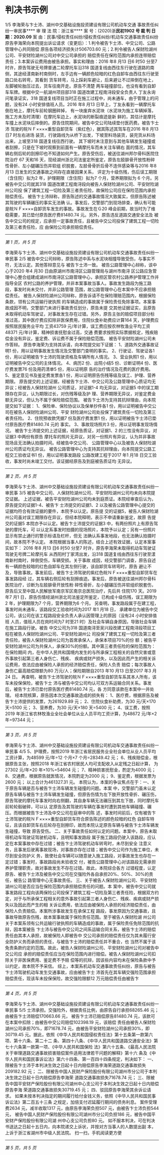 # 判决书示例

1/5 李海荣与卞士沛、湖州中交基础设施投资建设有限公司机动车交通 事故责任纠纷一审民事**** 审 理 法 院：浙江省**** 案 号：(2020)浙****民初1902 号 裁 判 日 期：2020.09**** 案 由：民事/侵权责任纠纷/侵权责任纠纷/机动车交通事故责任纠纷 原告李海荣向本院提出诉讼请求（变更后）：1.判令被告卞士沛、中交公司、公路管理中心共同赔偿 原告各项经济损失计506703.60 元；2.判令被告人保财险湖州公司、平安财险湖州公司对中交公司承担的 赔偿责任在保险范围内承担连带赔偿责任；3.本案诉讼费用由被告承担。事实和理由：2016 年8 月13 日6 时50 分至7 时许，原告驾驶无号牌普通二轮摩托车沿318 国道复线由西往东行驶在道路的南 侧，其途经漾南新村南侧时，左手边有一辆颜色较暗的红色自卸车由西往东行驶至路口处右转弯，其看到 货车转弯，马上踩刹车避让，后来避让不过摔倒在地上，左脚被轮胎压过去，货车往南开走。原告不清楚 两车碰撞部位，也没有看到自卸车车牌。根据中交一航湖州项目部318 国道改建工程南浔段安全负责人 丁友永询问笔录证实，318 国道复线项目当时正在施工过程中，尚未通车，由于管理上的问题，没有24 小时安排值班人员。2016 年8 月13 日早上，丁友永看到一辆摩托车倒在地上，摩托车前轮钢圈碎掉， 有一块废弃水泥块（水泥块为施工车辆掉落，施工方未及时清理）在摩托车边上，水泥块的断裂痕迹是新 鲜的，其估计是摩托车撞上水泥块后摔倒的。原告住院期间，被告中交公司陆续垫付医药费。被告卞士沛 驾驶的皖ＮＦ××××重型自卸货车（紫红色），据其陈述其驾车在2016 年8 月13 日7 时左右进场 装货，行驶路线为从桥下出发，下坡至料场装货，装完货从料场出来，上坡至318 国道复线往西行驶。 其下坡时未注意到与其他车辆发生碰撞或者刮擦，只是在下坡时观察到前面有一辆摩托车而未关注车辆右 面的情况，其车辆右侧后轮的刮擦印也不知道如何产生。原告受伤后，被送往湖州邦尔骨科医院住院治疗 67 天和16 天，现经湖州浙北司法鉴定所鉴定，原告左胫腓骨开放性粉碎性骨折、左小腿碾压伤并软组 织脱套，左胫骨骨折后骨不连伴感染等与2016 年8 月13 日发生的交通事故之间存在直接因果关系， 评定为十级伤残，伤后误工期限（含住院）拟为2 年，护理期限（含住院）拟为7 个月，营养期限拟为 6 个月。另被告中交公司就其318 国道改建工程南浔段向被告人保财险湖州公司、平安财险湖州公司投 保了建筑工程一切险及第三者责任险，故保险公司应在保险范围内承担赔偿责任。 被告卞士沛辩称，原告陈述的交通事故情况大致属实，但原告陈述被其驾驶的车辆碾压的事实无法确 认。事发后，交警部门到现场排查，确认有可能是皖ＮＦ××××自卸货车发生的事故。事故发生在Ｇ20 峰会前期，故当时为了维稳需要，其已垫付原告医疗费81480.74 元。另外，原告违反道路交通安全法及 被告中交公司的规定，应承担一定事故责任，且被告中交公司投保了建筑工程一切险及第三者责任险，应 由保险公司承担赔偿责任。

---

*第 1 页，共 5 页*

李海荣与卞士沛、湖州中交基础设施投资建设有限公司机动车交通事故责任纠纷一审民事 2/5 被告中交公司辩称，原告陈述中系与水泥块相撞导致受伤，与事实不符，无法认定。其他答辩意见与 被告卞士沛一致。 被告公路管理中心辩称，该中心于2020 年4 月30 日由原湖州市南浔区公路管理局与湖州市南浔 区公路应急管理中心整合组建成湖州市南浔区公路管理中心，承担区管农村公路养护管理工作并指导全区 农村公路的养护管理，并非本案事故当事人。事故发生路段为施工路段，事发时尚未交付，并非公路管理 范围，故公路管理中心在本案中不应承担赔偿责任。 被告人保财险湖州公司辩称，原告诉请不在保险理赔范围内，根据保险条款，领有公共运输行驶执照 的车辆造成的事故属于保险责任免除事项。本案事故成因不明，交警部门未进行事故责任划分，原告未提 交其他证据证实，且原告未取得机动车驾驶证，对事故发生存在过错。另外，原告主张的赔偿项目部分标 准过高，其中医疗费应扣除非医保费用，住院伙食补助费应计算164 天，护理费应按照居民服务业平均 工资43759 元/年计算，误工费应按农林牧渔业平均工资48371 元/年计算，精神损害抚慰金过高，交通 费要求按照实际票据核定，残疾赔偿金没有异议，鉴定费、诉讼费不属于保险赔偿范围。 被告平安财险湖州公司未作答辩。 原告李海荣为支持其诉请，向本院提交如下证据： 1、道路外交通事故证明1 份，用以证明事故发生情况及交警部门查明的事实。 2、行驶证、驾驶证各1 份，用以证明被告卞士沛的驾驶资格及车辆所有人情况。 3、营业执照1 份，用以证明被告中交公司的主体情况。 4、病历2 份、出院小结5 份、诊断证明4 份、医疗费发票76 份及用药清单5 份，用以证明原 告的治疗情况及花费的医疗费用。 5、鉴定意见书及鉴定费发票各1 份，用以证明原告伤残等级及误工、护理、营养期限。 原告提交的上述证据，经被告卞士沛、中交公司及公路管理中心质证均无异议；经被告人保财险湖州 公司质证，对证据1-4 均无异议，对证据5 中的误工期限存在异议，认为期限过长，对伤残等级及护 理、营养期限无异议，对鉴定费金额无异议，但认为不属于保险赔偿范围。 被告卞士沛为支持其抗辩理由，向本院提交如下证据： 1、保险单、保险协议以及保单抄件各1 份，用以证明被告中交公司在被告人保财险湖州公司、平安 财险湖州公司处投保了建筑责任一切险及第三者责任险。 2、住院预收款凭据7 份及医疗费发票1 份，用以证明被告卞士沛已垫付原告医疗费81480.74 元的 事实。 3、事故现场照片3 份，用以证明事发现场情况。 被告卞士沛提交的上述证据，经原告质证，对证据1、2 的三性没有异议，对证据3 中两份有原告 摩托车的照片无异议，对另一份照片有异议，认为并非事故现场且无法确认拍摄时间。经被告中交公司、 公路管理中心以及被告人保财险湖州公司质证均无异议。 被告公路管理中心为支持其抗辩理由，向本院提交公路工程交工验收证书1 份，用以证明事发路段 公路改建工程于2017 年1 月18 日交工验收，事发时尚未竣工交付。该证据经原告及到庭被告质证均 无异议。

---

*第 2 页，共 5 页*

李海荣与卞士沛、湖州中交基础设施投资建设有限公司机动车交通事故责任纠纷一审民事 3/5 被告中交公司、人保财险湖州公司、平安财险湖州公司均未向本院提交证据。 上述证据，被告平安财险湖州公司均未到庭质证。本院经审查后认为，原告提交的证据1-4、被告卞 士沛提交的证据1、2 以及被告公路管理中心提交的证据均符合有效证据的要件，本院予以认定。原告提 交的证据5，被告人保财险湖州公司虽对误工期限存在异议，但经本院释明，表示不申请重新鉴定，故原 告提交的证据5 本院亦予以认定。被告卞士沛提交的证据3 中，有两份照片上有原告驾驶的摩托车，可 以认定系事发时拍摄的现场照片，本院予以认定；另有一份照片显示有禁止通行的警示标语及栏杆，但无 法确认系事发地段，也无法确认拍摄时间，故本院不予认定。 本院根据当事人的陈述，结合上述有效证据，认定本案事实如下： 2016 年8 月13 日6 时50 分至7 时许，原告李海荣未取得机动车驾驶证驾驶无号牌二轮摩托车 从西阳村丁家湾出发，沿318 国道复线由西往东行驶至漾南新村南时，摔倒受伤，车辆受损。关于事故 成因，经交警部门调查，原告自述有一辆颜色较暗的红色自卸车在其左侧行驶，该自卸货车转弯时，原告 避让不及，导致事故。事发前后，被告卞士沛驾驶的紫红色皖ＮＦ××××重型自卸货车在事发路段经 过，其车辆右侧后轮有刮擦痕迹。事发后，原告被送往湖州邦尔骨科医院治疗，诊断为左胫腓骨开放性粉 碎性骨折，左小腿碾压伤并软组织脱套伤，原告后又至中国人民解放军南京军区南京总医院治疗，先后共 住院170 天。2019 年7 月1 日，原告伤情经湖州浙北司法鉴定所鉴定，已构成十级伤残，误工期限为 2 年，护理期限为7 个月，营养期限为6 个月。 另查明，事发路段属于在建工程，事发时尚未通车，该路段交工验收时间为2017 年1 月18 日， 承建单位为被告中交公司，该公司在该工程路段安全负责人承认因管理上的原因（没有24 小时安排值班 人员，值班人员在岗时间为7 时至21 时）及社会车辆自身原因，导致社会车辆在施工路段行驶。被告 中交公司为318 国道南浔至吴兴段改建工程南浔段项目工程在被告人保财险湖州公司、平安财险湖州公 司投保了建筑工程一切险及第三者责任险，被告人保财险湖州公司为首席承保人，承保本项目70%的份 额；被告平安财险湖州公司为共保人，承保30%的份额。其中第三者责任险的保险范围为：在保险期间 内，在中华人民共和国境内发生的与所承保工程相关的自然灾害或意外事故引起第三者人身伤亡、残疾、 疾病或财产损失，以及因此而产生的相关诉讼费用，依法应由被保险人承担的经济赔偿责任，保险人负责 赔偿；每次事故人身伤亡最高赔偿限额为80 万元/人；保险期限自2013 年10 月13 日至2017 年3 月24 日。 再查明，被告卞士沛驾驶的皖ＮＦ××××重型自卸货车系其本人所有，该车未投保保险，被告卞士 沛与被告中交公司均认可双方系运输合同关系。事发后，被告卞士沛已垫付原告医疗费81480.74 元，各 方同意该款在本案中一并处理。 经本院核算，原告因本次交通事故造成的损失有： 1、医疗费，根据原告及被告卞士沛提供的发票，为261929.89 元； 2、住院伙食补助费，为30 元/天×170 天=5100 元； 3、营养费，为30 元/天×180 天=5400 元； 4、误工费，按照2019 年浙江省农林牧渔业全社会单位从业人员平均工资计算，为48672 元/年×2 年=97344 元；

---

*第 3 页，共 5 页*

李海荣与卞士沛、湖州中交基础设施投资建设有限公司机动车交通事故责任纠纷一审民事 4/5 5、护理费，按照2019 年浙江省居民服务业全社会单位从业人员平均工资计算，为48599 元/年÷12 个月×7 个月=28349.42 元； 6、残疾赔偿金，根据原告主张，按照2018 年浙江省农村居民人均可支配收入从定残之日起计算， 为27302 元/年×20 年×10%=54604 元； 7、精神损害抚慰金，酌定为4000 元； 8、交通费，根据原告就医情况，本院酌定为2000 元； 9、鉴定费，根据发票为2600 元； 以上合计为461327.31 元。 本院认为，本案的争议焦点在于：一、关于原告车辆是否与被告卞士沛车辆发生碰撞的问题。本案 中，交警部门虽未认定原告车辆与被告卞士沛车辆发生碰撞，但原告伤情为左下肢开放性骨折、碾压伤， 原告驾驶的摩托车事发时向右侧翻，其自身车辆无法碾压到其左下肢，同时摩托车前轮轮毂破碎，可以认 定原告及其驾驶的车辆在事发时遭到其他车辆碰撞、碾压。而根据被告卞士沛及中交公司在庭审中的陈 述，事发时间前后，仅有被告卞士沛驾驶的皖ＮＦ××××重型自卸货车符合原告陈述的颜色较暗的红色 自卸车特征，且该自卸货车右后轮存在刮擦印，故而本院认定原告车辆与被告卞士沛车辆发生碰撞，导致 原告受伤。 二、关于事故责任如何认定的问题。本案中，原告未取得机动车驾驶证驾驶机动车，且明知事发路段 属于施工路段仍驶入该路段，应认定在本案事故中存在过错；被告卞士沛驾驶机动车转弯时，未尽到安全 注意义务，且事发后驶离事故现场，对事故亦存在过错；被告中交公司作为施工单位，未尽到安全防护义 务，致使社会车辆可以随意驶入施工路段，对事故发生也存在一定过错；事发时，事故路段尚未验收交 付，被告公路管理中心对该路段无需承担养护管理职责，故对事故发生不存在过错。故此，本院综合各方 过错程度，认定原告、被告卞士沛及被告中交公司在交强险外各自承担20%、50%、30%的责任，被告公 路管理中心无事故责任。 三、关于被告人保财险湖州公司、平安财险湖州公司是否应当在保险范围内承担赔偿责任的问题。本 案中，被告中交公司就事发路段工程向该两保险公司投保了建筑工程一切险及第三者责任险，根据双方约 定，对于与所承保工程相关的意外事故引起第三者人身伤亡、残疾、疾病或财产损失以及因此而产生的相 关诉讼费用，依法应由被保险人承担的经济赔偿责任，由保险人负责赔偿。本案所涉事故发生在承保工程 路段，事发原因为交通事故，且事故导致原告伤残，故本案事故属于保险责任范围。至于被告人保财险湖 州公司关于本案系领有公共运输行驶执照的车辆造成的事故，属于保险责任免除范围的抗辩，因本案被告 卞士沛与被告中交公司之间系运输合同关系，被告卞士沛的赔偿责任由其本人承担，故被保险人即被告中 交公司承担的赔偿责任仅为其未履行安全防护义务而承担的责任，与被告卞士沛的赔偿责任并不重合，也 当然不属于该免责条款约定的范围。故此，被告人保财险湖州公司、平安财险湖州公司对被告中交公司应 承担的赔偿责任应当在保险范围内进行赔偿。被告人保财险湖州公司扣除关于非医保费用、鉴定费不予赔 偿等的抗辩，因该些内容均未在保险条款中予以约定，故本院不予采信。 综上，本案系机动车交通事故责任纠纷，原告与被告卞士沛驾驶机动车发生交通事故，应由被告卞士 沛首先在其车辆交强险范围承担赔偿责任，现该车未投保保险，故交强险限额12 万元赔偿责任由被告卞

---

*第 4 页，共 5 页*

李海荣与卞士沛、湖州中交基础设施投资建设有限公司机动车交通事故责任纠纷一审民事 5/5 士沛承担。交强险外，根据责任比例，由原告自行承担68265.46 元；由被告卞士沛赔偿170663.66 元， 被告卞士沛已赔偿原告81480.74 元，该款可在本案中扣除；由被告中交公司赔偿102398.19 元，该赔偿 责任由被告人保财险湖州公司承担70%，即71678.74 元，由被告平安财险湖州公司承担30%，即 30719.45 元。据此，依照《中华人民共和国侵权责任法》第十五条第一款第六项、第十六条、第二十二 条、第四十八条、《中华人民共和国道路交通安全法》第七十六条第一款第一项、《中华人民共和国保险 法》第六十五条、《最高人民法院关于审理道路交通事故损害赔偿案件适用法律若干问题的解释》第十六 条及《中华人民共和国民事诉讼法》第六十四条、第一百四十四条规定，判决如下： 一、限被告卞士沛于本判决生效之日起十日内赔偿原告李海荣道路交通事故损失209182.92 元； 二、限被告中国人民财产保险股份有限公司湖州市分公司于本判决生效之日起十日内赔偿原告李海荣 道路交通事故损失71678.74 元； 三、限被告中国平安财产保险股份有限公司湖州中心支公司于本判决生效之日起十日内赔偿原告李海 荣道路交通事故损失30719.45 元； 四、驳回原告李海荣其余诉讼请求。 如果未按本判决指定的期间履行给付金钱义务，依照《中华人民共和国民事诉讼法》第二百五十三条 之规定，加倍支付迟延履行期间的债务利息。 案件受理费2634 元，减半收取1317 元，由原告李海荣负担507 元，由被告卞士沛负担544 元， 被告中国人民财产保险股份有限公司湖州市分公司负担186 元，被告中国平安财产保险股份有限公司湖 州中心支公司负担80 元。 如不服本判决，可在判决书送达之日起十五日内，向本院递交上诉状，并按对方当事人的人数提出副 本，上诉于浙江省湖州市中级人民法院。 扫一扫，手机阅读更方便

---

*第 5 页，共 5 页*

